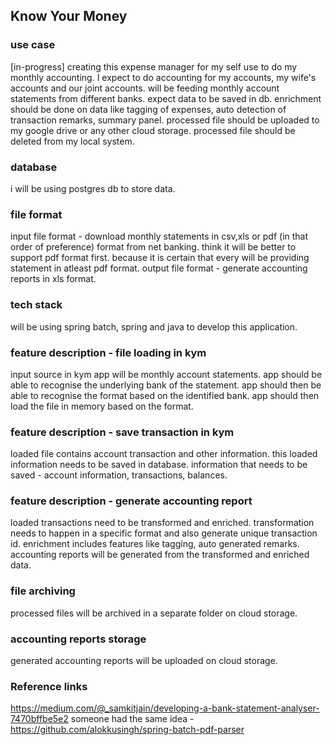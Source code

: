 ## Know Your Money

### use case
[in-progress] creating this expense manager for my self use to do my monthly accounting. 
I expect to do accounting for my accounts, my wife's accounts and our joint accounts.
will be feeding monthly account statements from different banks. 
expect data to be saved in db.
enrichment should be done on data like tagging of expenses, auto detection of transaction remarks, summary panel.
processed file should be uploaded to my google drive or any other cloud storage.
processed file should be deleted from my local system. 

### database
i will be using postgres db to store data.

### file format
input file format - download monthly statements in csv,xls or pdf (in that order of preference) format from net banking.
think it will be better to support pdf format first. because it is certain that every will be providing statement in atleast pdf format.
output file format - generate accounting reports in xls format.

### tech stack
will be using spring batch, spring and java to develop this application.

### feature description - file loading in kym
input source in kym app will be monthly account statements. 
app should be able to recognise the underlying bank of the statement.
app should then be able to recognise the format based on the identified bank.
app should then load the file in memory based on the format.

### feature description - save transaction in kym
loaded file contains account transaction and other information.
this loaded information needs to be saved in database.
information that needs to be saved - account information, transactions, balances.

### feature description - generate accounting report
loaded transactions need to be transformed and enriched.
transformation needs to happen in a specific format and also generate unique transaction id.
enrichment includes features like tagging, auto generated remarks.
accounting reports will be generated from the transformed and enriched data.

### file archiving
processed files will be archived in a separate folder on cloud storage.

### accounting reports storage
generated accounting reports will be uploaded on cloud storage.

### Reference links
https://medium.com/@_samkitjain/developing-a-bank-statement-analyser-7470bffbe5e2
someone had the same idea - https://github.com/alokkusingh/spring-batch-pdf-parser
